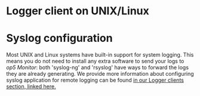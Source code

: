# Logger client on UNIX/Linux

# Syslog configuration

Most UNIX and Linux systems have built-in support for system logging. This means you do not need to install any extra software to send your logs to *op5 Monitor*: both 'syslog-ng' and 'rsyslog' have ways to forward the logs they are already generating. We provide more information about configuring syslog application for remote logging can be found [in our Logger clients section, linked here.](Configuring_remote_logging_on_Unix)

